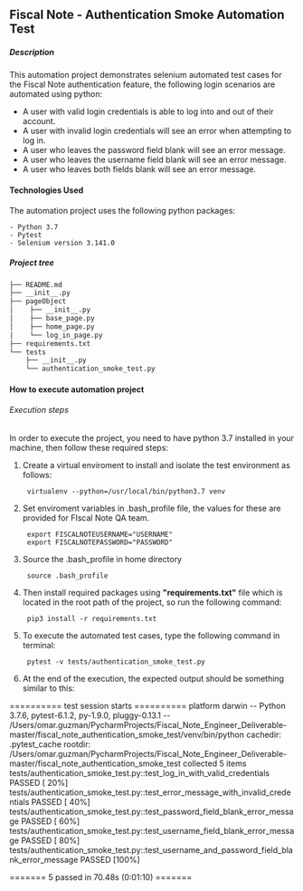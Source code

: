 ## Fiscal Note - Authentication Smoke Automation Test

##### Description

This automation project demonstrates selenium automated test cases for the Fiscal Note authentication feature, the following login scenarios are automated using python:

* A user with valid login credentials is able to log into and out of their account.
* A user with invalid login credentials will see an error when attempting to log in.
* A user who leaves the password field blank will see an error message.
* A user who leaves the username field blank will see an error message.
* A user who leaves both fields blank will see an error message.

#### Technologies Used

The automation project uses the following python packages:

    - Python 3.7
    - Pytest
    - Selenium version 3.141.0

##### Project tree
```bash
├── README.md
├── __init__.py
├── pageObject
│    ├── __init__.py
│    ├── base_page.py
│    ├── home_page.py
|    └── log_in_page.py
├── requirements.txt
└── tests
    ├── __init__.py
    └── authentication_smoke_test.py
```

#### How to execute automation project

###### Execution steps

In order to execute the project, you need to have python 3.7 installed in your machine, then follow these required steps:

1. Create a virtual enviroment to install and isolate the test environment as follows:

        virtualenv --python=/usr/local/bin/python3.7 venv

2. Set enviroment variables in .bash_profile file, the values for these are provided for FIscal Note QA team.

        export FISCALNOTEUSERNAME="USERNAME"
        export FISCALNOTEPASSWORD="PASSWORD"

3. Source the .bash_profile in home directory

        source .bash_profile

4. Then install required packages using **"requirements.txt"** file which is located in the root path of the project, so run the following command:

        pip3 install -r requirements.txt

5. To execute the automated test cases, type the following command in terminal:

        pytest -v tests/authentication_smoke_test.py

6. At the end of the execution, the expected output should be something similar to this:

========== test session starts ==========
platform darwin -- Python 3.7.6, pytest-6.1.2, py-1.9.0, pluggy-0.13.1 -- /Users/omar.guzman/PycharmProjects/Fiscal_Note_Engineer_Deliverable-master/fiscal_note_authentication_smoke_test/venv/bin/python
cachedir: .pytest_cache
rootdir: /Users/omar.guzman/PycharmProjects/Fiscal_Note_Engineer_Deliverable-master/fiscal_note_authentication_smoke_test
collected 5 items
tests/authentication_smoke_test.py::test_log_in_with_valid_credentials PASSED                                                                                           [ 20%]
tests/authentication_smoke_test.py::test_error_message_with_invalid_credentials PASSED                                                                                  [ 40%]
tests/authentication_smoke_test.py::test_password_field_blank_error_message PASSED                                                                                      [ 60%]
tests/authentication_smoke_test.py::test_username_field_blank_error_message PASSED                                                                                      [ 80%]
tests/authentication_smoke_test.py::test_username_and_password_field_blank_error_message PASSED                                                                         [100%]

======= 5 passed in 70.48s (0:01:10) =======




